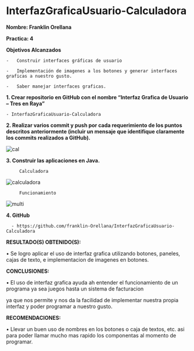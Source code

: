 # InterfazGraficaUsuario-Calculadora

**Nombre: Franklin Orellana**

**Practica: 4**

**Objetivos Alcanzados**

    -	Construir interfaces gráficas de usuario
  
    -	Implementación de imagenes a los botones y generar interfaces graficas a nuestro gusto.

    -	Saber manejar interfaces graficas.
    
    
**1. Crear repositorio en GitHub con el nombre “Interfaz Grafica de Usuario – Tres en Raya”**

  
    - InterfazGraficaUsuario-Calculadora
    
    
**2. Realizar varios commit y push por cada requerimiento de los puntos descritos anteriormente (incluir un mensaje que identifique claramente los commits realizados a GitHub).**

![cal](https://user-images.githubusercontent.com/49034691/57350871-5973ca00-7125-11e9-9ea5-8b4186e66449.png)
     
     
**3. Construir las aplicaciones en Java.**

         Calculadora
         
![calculadora](https://user-images.githubusercontent.com/49034691/57350596-490f1f80-7124-11e9-9e2f-fa59d81beb25.png)

         
         Funcionamiento
         
![multi](https://user-images.githubusercontent.com/49034691/57350943-9dff6580-7125-11e9-9656-d6a7335b0cf5.png)


**4. GitHub**
 
      -	https://github.com/franklin-Orellana/InterfazGraficaUsuario-Calculadora
      
**RESULTADO(S) OBTENIDO(S):**

•	Se logro aplicar el uso de interfaz grafica utilizando botones, paneles, cajas de texto, e implementacion de imagenes en botones.

**CONCLUSIONES:**

•	El uso de interfaz grafica ayuda ah entender el funcionamiento de un programa ya sea juegos hasta un sistema de facturacion

ya que nos permite y nos da la facilidad de implementar nuestra propia interfaz y poder programar a nuestro gusto.

**RECOMENDACIONES:**

•	Llevar un buen uso de nombres en los botones o caja de textos, etc. asi para poder llamar mucho mas rapido los componentas al momento de programar.



